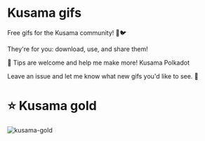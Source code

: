 # Kusama gifs

Free gifs for the Kusama community! 💖🐦

They're for you: download, use, and share them! 

🙏 Tips are welcome and help me make more!
Kusama 
Polkadot 

Leave an issue and let me know what new gifs you'd like to see. 🤗

# ⭐ Kusama gold 
![kusama-gold](https://user-images.githubusercontent.com/5248378/101242839-5aebe680-36fc-11eb-83d6-5df68951f702.gif)


